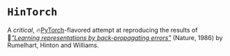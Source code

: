 # `HinTorch`

A *critical*, 🔥[PyTorch](https://pytorch.org/)-flavored attempt at reproducing the results of 📃[*"Learning representations by back-propagating errors"*](https://sci-hub.se/10.1038/323533a0) (Nature, 1986) by Rumelhart, Hinton and Williams.
